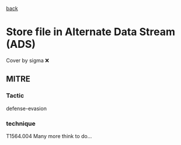 [back](../index.md)
# Store file in Alternate Data Stream (ADS)
Cover by sigma :x: 
## MITRE
### Tactic
defense-evasion
### technique
T1564.004
Many more think to do...